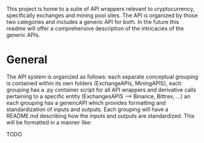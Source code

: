 This project is home to a suite of API wrappers relevant to cryptocurrency, specifically exchanges and mining pool sites. The API is organized by those two categories and includes a generic API for both. In the future this readme will offer a comprehensive description of the intricacies of the generic APIs.

# General

The API system is organized as follows: each separate conceptual grouping is contained within its own folders (ExchangeAPIs, MiningAPIS), each grouping has a .py container script for all API wrappers and derivative calls pertaining to a specific entity (ExchangesAPIS --> Binance, Bittrex, ...) an each grouping has a genericAPI which provides formatting and standardization of inputs and outputs.
Each grouping will have a README.md describing how the inputs and outputs are standardized. This will be formatted in a manner like:

TODO
